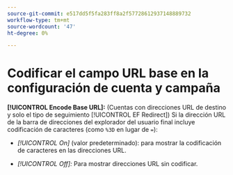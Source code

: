```yaml
---
source-git-commit: e517dd5f5fa283ff8a2f57728612937148889732
workflow-type: tm+mt
source-wordcount: '47'
ht-degree: 0%

---
```

# Codificar el campo URL base en la configuración de cuenta y campaña

**[!UICONTROL Encode Base URL]:** (Cuentas con direcciones URL de destino y solo el tipo de seguimiento [!UICONTROL EF Redirect]) Si la dirección URL de la barra de direcciones del explorador del usuario final incluye codificación de caracteres (como `%3D` en lugar de `=`):

* *[!UICONTROL On]* (valor predeterminado): para mostrar la codificación de caracteres en las direcciones URL.

* *[!UICONTROL Off]:* Para mostrar direcciones URL sin codificar.
